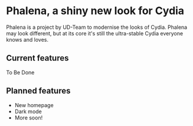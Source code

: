 # Phalena, a shiny new look for Cydia
Phalena is a project by UD-Team to modernise the looks of Cydia. Phalena may look different, but at its core it's still the ultra-stable Cydia everyone knows and loves.
## Current features
To Be Done
## Planned features
* New homepage
* Dark mode
* More soon!
